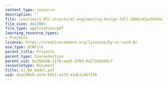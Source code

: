 ```yaml
---
content_type: resource
description: ''
file: /courses/1-051-structural-engineering-design-fall-2003/41ac99e9a1feb921a173e1ab1c4b7136_s1_04_model.pdf
file_size: 4412003
file_type: application/pdf
learning_resource_types:
- Projects
license: https://creativecommons.org/licenses/by-nc-sa/4.0/
ocw_type: OCWFile
parent_title: Projects
parent_type: CourseSection
parent_uid: be25bd38-11f6-eae5-570d-0a272d2648c7
resourcetype: Document
title: s1_04_model.pdf
uid: 41ac99e9-a1fe-b921-a173-e1ab1c4b7136
---
```

